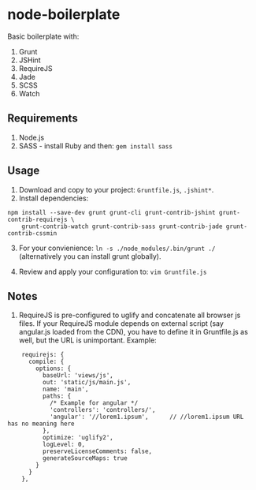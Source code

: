 # node-boilerplate

Basic boilerplate with:

1. Grunt
2. JSHint
3. RequireJS
4. Jade
5. SCSS
6. Watch

## Requirements

1. Node.js
2. SASS - install Ruby and then: `gem install sass`

## Usage

1. Download and copy to your project: `Gruntfile.js`, `.jshint*`.
2. Install dependencies:
```
npm install --save-dev grunt grunt-cli grunt-contrib-jshint grunt-contrib-requirejs \
    grunt-contrib-watch grunt-contrib-sass grunt-contrib-jade grunt-contrib-cssmin
```
3. For your convienience: `ln -s ./node_modules/.bin/grunt ./` (alternatively you can install grunt globally).

4. Review and apply your configuration to: `vim Gruntfile.js`

## Notes

1. RequireJS is pre-configured to uglify and concatenate all browser js files. If your RequireJS module 
   depends on external script (say angular.js loaded from the CDN), you have to define it in Gruntfile.js
   as well, but the URL is unimportant. Example:

```
    requirejs: {
      compile: {
        options: {
          baseUrl: 'views/js',
          out: 'static/js/main.js',
          name: 'main',
          paths: {
            /* Example for angular */
            'controllers': 'controllers/',
            'angular': '//lorem1.ipsum',      // //lorem1.ipsum URL has no meaning here
          },
          optimize: 'uglify2',
          logLevel: 0,
          preserveLicenseComments: false,
          generateSourceMaps: true
        }
      }
    },
```

